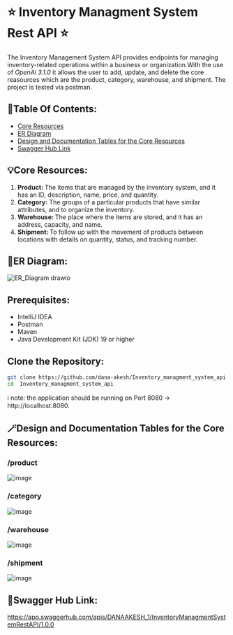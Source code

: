 # ⭐ Inventory Managment System Rest API ⭐
The Inventory Management System API provides endpoints for managing inventory-related operations within a business or organization.With the use of _OpenAi 3.1.0_ it allows the user to add, update, and delete the core reasources which are the product, category, warehouse, and shipment. The project is tested via postman.
## 🔖Table Of Contents:
- [Core Resources](#core-resources)
- [ER Diagram](#er-diagram)
- [Design and Documentation Tables for the Core Resources](#design-and-documentation-tables-for-the-core-resources)
- [Swagger Hub Link](#swagger-hub-link)
## 💡Core Resources:
<ol>
  <li>
    <b>Product: </b> 
    The items that are managed by the inventory system, and it has an ID, description, name, price, and quantity.
  </li>
  <li>
    <b>Category:</b>
    The groups of a particular products that have similar attributes, and to organize the inventory.
  </li>
  <li>
    <b>Warehouse: </b>
    The place where the items are stored, and it has an address, capacity, and name.
  </li>
  <li>
    <b>Shipment: </b>
    To follow up with the movement of products between locations with details on quantity, status, and tracking number.
  </li>
</ol>

## 💠ER Diagram:
![ER_Diagram drawio](https://github.com/dana-akesh/Inventory_managment_system_api/assets/86303193/cfc080e9-bf7e-41d0-9d13-de69df9503b0)

## Prerequisites:
  - IntelliJ IDEA
  - Postman
  - Maven
  - Java Development Kit (JDK) 19 or higher
    
## Clone the Repository:
```bash
git clone https://github.com/dana-akesh/Inventory_managment_system_api
cd  Inventory_managment_system_api
```
ℹ️ note: the application should be running on Port 8080 -> http://localhost:8080. 

## 🪄Design and Documentation Tables for the Core Resources:
### /product
![image](https://github.com/dana-akesh/Inventory_managment_system_api/assets/86303193/432f5f8d-c77d-4ba4-891a-defae50e3b5d)

### /category
![image](https://github.com/dana-akesh/Inventory_managment_system_api/assets/86303193/68f3c6f2-9b34-4ce2-bd1b-4aa5bae1fe86)

### /warehouse
![image](https://github.com/dana-akesh/Inventory_managment_system_api/assets/86303193/33f6b9e8-9037-421e-a288-d7194130dc41)

### /shipment
![image](https://github.com/dana-akesh/Inventory_managment_system_api/assets/86303193/6b6a969f-8f8f-455a-9950-d2a6319da04f)

## 🔗Swagger Hub Link:
https://app.swaggerhub.com/apis/DANAAKESH_1/InventoryManagmentSystemRestAPI/1.0.0
